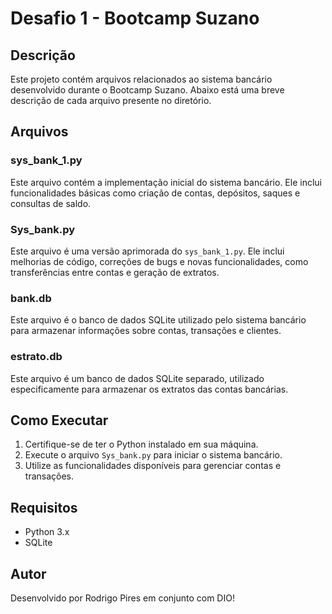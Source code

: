 # Desafio 1 - Bootcamp Suzano

## Descrição

Este projeto contém arquivos relacionados ao sistema bancário desenvolvido durante o Bootcamp Suzano. Abaixo está uma breve descrição de cada arquivo presente no diretório.

## Arquivos

### sys_bank_1.py

Este arquivo contém a implementação inicial do sistema bancário. Ele inclui funcionalidades básicas como criação de contas, depósitos, saques e consultas de saldo.

### Sys_bank.py

Este arquivo é uma versão aprimorada do `sys_bank_1.py`. Ele inclui melhorias de código, correções de bugs e novas funcionalidades, como transferências entre contas e geração de extratos.

### bank.db

Este arquivo é o banco de dados SQLite utilizado pelo sistema bancário para armazenar informações sobre contas, transações e clientes.

### estrato.db

Este arquivo é um banco de dados SQLite separado, utilizado especificamente para armazenar os extratos das contas bancárias.

## Como Executar

1. Certifique-se de ter o Python instalado em sua máquina.
2. Execute o arquivo `Sys_bank.py` para iniciar o sistema bancário.
3. Utilize as funcionalidades disponíveis para gerenciar contas e transações.

## Requisitos

- Python 3.x
- SQLite

## Autor

Desenvolvido por Rodrigo Pires em conjunto com DIO!
